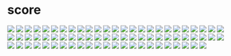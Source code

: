 
# score 

![](svg/1.svg)
![](svg/2.svg)
![](svg/3.svg)
![](svg/4.svg)
![](svg/5.svg)
![](svg/6.svg)
![](svg/7.svg)
![](svg/8.svg)
![](svg/9.svg)
![](svg/10.svg)
![](svg/11.svg)
![](svg/12.svg)
![](svg/13.svg)
![](svg/14.svg)
![](svg/15.svg)
![](svg/16.svg)
![](svg/17.svg)
![](svg/18.svg)
![](svg/19.svg)
![](svg/20.svg)
![](svg/21.svg)
![](svg/22.svg)
![](svg/23.svg)
![](svg/24.svg)
![](svg/25.svg)
![](svg/26.svg)
![](svg/27.svg)
![](svg/28.svg)
![](svg/29.svg)
![](svg/30.svg)
![](svg/31.svg)
![](svg/22.svg)
![](svg/23.svg)
![](svg/24.svg)
![](svg/25.svg)
![](svg/26.svg)
![](svg/27.svg)
![](svg/28.svg)
![](svg/29.svg)
![](svg/30.svg)
![](svg/31.svg)
![](svg/32.svg)
![](svg/33.svg)
![](svg/34.svg)
![](svg/35.svg)
![](svg/36.svg)
![](svg/37.svg)
![](svg/38.svg)
![](svg/39.svg)
![](svg/40.svg)
![](svg/41.svg)
![](svg/32.svg)
![](svg/33.svg)
![](svg/34.svg)
![](svg/35.svg)
![](svg/36.svg)
![](svg/37.svg)
![](svg/38.svg)
![](svg/39.svg)
![](svg/40.svg)
![](svg/41.svg)
![](svg/42.svg)
![](svg/43.svg)
![](svg/44.svg)
![](svg/45.svg)
![](svg/46.svg)
![](svg/47.svg)
![](svg/48.svg)
![](svg/49.svg)
![](svg/50.svg)
![](svg/51.svg)
![](svg/52.svg)
![](svg/53.svg)
